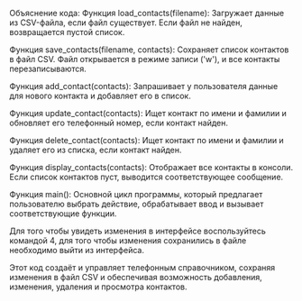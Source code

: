 Объяснение кода:
Функция load_contacts(filename): Загружает данные из CSV-файла, если файл существует. Если файл не найден, возвращается пустой список.

Функция save_contacts(filename, contacts): Сохраняет список контактов в файл CSV. Файл открывается в режиме записи ('w'), и все контакты перезаписываются.

Функция add_contact(contacts): Запрашивает у пользователя данные для нового контакта и добавляет его в список.

Функция update_contact(contacts): Ищет контакт по имени и фамилии и обновляет его телефонный номер, если контакт найден.

Функция delete_contact(contacts): Ищет контакт по имени и фамилии и удаляет его из списка, если контакт найден.

Функция display_contacts(contacts): Отображает все контакты в консоли. Если список контактов пуст, выводится соответствующее сообщение.

Функция main(): Основной цикл программы, который предлагает пользователю выбрать действие, обрабатывает ввод и вызывает соответствующие функции.

Для того чтобы увидеть изменения в интерфейсе воспользуйтесь командой 4, для того чтобы изменения сохранились в файле необходимо выйти из интерфейса.

Этот код создаёт и управляет телефонным справочником, сохраняя изменения в файл CSV и обеспечивая возможность добавления, изменения, удаления и просмотра контактов.
